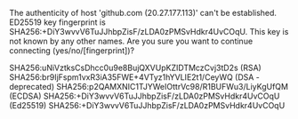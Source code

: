 The authenticity of host 'github.com (20.27.177.113)' can't be established.
ED25519 key fingerprint is SHA256:+DiY3wvvV6TuJJhbpZisF/zLDA0zPMSvHdkr4UvCOqU.
This key is not known by any other names.
Are you sure you want to continue connecting (yes/no/[fingerprint])? 


SHA256:uNiVztksCsDhcc0u9e8BujQXVUpKZIDTMczCvj3tD2s (RSA)
SHA256:br9IjFspm1vxR3iA35FWE+4VTyz1hYVLIE2t1/CeyWQ (DSA - deprecated)
SHA256:p2QAMXNIC1TJYWeIOttrVc98/R1BUFWu3/LiyKgUfQM (ECDSA)
SHA256:+DiY3wvvV6TuJJhbpZisF/zLDA0zPMSvHdkr4UvCOqU (Ed25519)
SHA256:+DiY3wvvV6TuJJhbpZisF/zLDA0zPMSvHdkr4UvCOqU